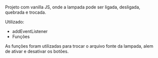 Projeto com vanilla JS, onde a lampada pode ser ligada, desligada, quebrada e trocada.

Utilizado:
- addEventListener
- Funções

As funções foram utilizadas para trocar o arquivo fonte da lampada, alem de ativar e desativar os botões.